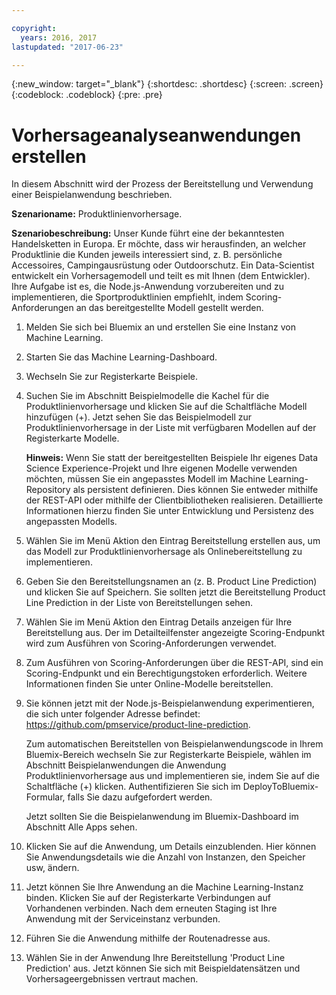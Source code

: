 ```yaml
---

copyright:
  years: 2016, 2017
lastupdated: "2017-06-23"

---
```


{:new_window: target="_blank"}
{:shortdesc: .shortdesc}
{:screen: .screen}
{:codeblock: .codeblock}
{:pre: .pre}

# Vorhersageanalyseanwendungen erstellen


In diesem Abschnitt wird der Prozess der Bereitstellung
und Verwendung einer Beispielanwendung beschrieben.

**Szenarioname:** Produktlinienvorhersage.

**Szenariobeschreibung:** Unser Kunde führt
eine der bekanntesten Handelsketten in Europa. Er möchte, dass wir herausfinden, an welcher Produktlinie die Kunden jeweils interessiert sind, z. B. persönliche Accessoires, Campingausrüstung oder Outdoorschutz.
Ein Data-Scientist entwickelt ein Vorhersagemodell und
teilt es mit Ihnen (dem Entwickler). Ihre Aufgabe ist es, die
Node.js-Anwendung vorzubereiten und zu implementieren,
die Sportproduktlinien empfiehlt, indem Scoring-Anforderungen an das
bereitgestellte Modell gestellt werden.

1. Melden Sie sich bei Bluemix an und erstellen Sie eine Instanz von Machine Learning. 

2. Starten Sie das Machine Learning-Dashboard. 

3. Wechseln Sie zur Registerkarte Beispiele. 

4. Suchen Sie im Abschnitt Beispielmodelle die Kachel für die Produktlinienvorhersage
und klicken Sie auf die Schaltfläche Modell hinzufügen (+). Jetzt sehen Sie das Beispielmodell
zur Produktlinienvorhersage in der Liste mit verfügbaren Modellen auf der Registerkarte
Modelle. 

   **Hinweis:** Wenn Sie statt der bereitgestellten Beispiele Ihr
eigenes Data Science Experience-Projekt und Ihre eigenen Modelle verwenden möchten,
müssen Sie ein angepasstes Modell im Machine Learning-Repository als persistent definieren. Dies können Sie entweder mithilfe der
REST-API oder mithilfe der Clientbibliotheken realisieren. Detaillierte Informationen hierzu finden Sie unter
Entwicklung und Persistenz des angepassten Modells.

5. Wählen Sie im Menü Aktion den Eintrag Bereitstellung erstellen aus,
um das Modell zur Produktlinienvorhersage als Onlinebereitstellung zu implementieren. 

6. Geben Sie den Bereitstellungsnamen an (z. B. Product Line Prediction) und klicken Sie auf
Speichern. Sie sollten jetzt die Bereitstellung Product Line Prediction in
der Liste von Bereitstellungen sehen. 

7. Wählen Sie im Menü Aktion den Eintrag Details anzeigen für Ihre Bereitstellung aus. Der im Detailteilfenster angezeigte
Scoring-Endpunkt wird zum Ausführen von Scoring-Anforderungen verwendet. 

8. Zum Ausführen von Scoring-Anforderungen über die REST-API, sind
ein Scoring-Endpunkt und ein Berechtigungstoken erforderlich. Weitere Informationen
finden Sie unter Online-Modelle bereitstellen.

9. Sie können jetzt mit der Node.js-Beispielanwendung experimentieren, die sich unter
folgender Adresse befindet: 
   https://github.com/pmservice/product-line-prediction.

   Zum automatischen Bereitstellen von Beispielanwendungscode in Ihrem Bluemix-Bereich
wechseln Sie zur Registerkarte Beispiele, wählen im Abschnitt Beispielanwendungen die Anwendung
Produktlinienvorhersage aus und implementieren sie, indem Sie auf die Schaltfläche
(+) klicken.
Authentifizieren Sie sich im DeployToBluemix-Formular, falls Sie dazu
aufgefordert werden.

   Jetzt sollten Sie die Beispielanwendung im Bluemix-Dashboard im Abschnitt
Alle Apps sehen. 

10. Klicken Sie auf die Anwendung, um Details einzublenden. Hier können
Sie Anwendungsdetails wie die Anzahl von Instanzen, den Speicher
usw, ändern.

11. Jetzt können Sie Ihre Anwendung an die
Machine Learning-Instanz binden. Klicken Sie auf der Registerkarte
Verbindungen auf Vorhandenen verbinden. Nach
dem erneuten Staging ist Ihre Anwendung mit der Serviceinstanz
verbunden.

12. Führen Sie die Anwendung mithilfe der Routenadresse aus.

13. Wählen Sie in der Anwendung Ihre Bereitstellung 'Product Line
Prediction' aus. Jetzt können Sie sich mit Beispieldatensätzen und
Vorhersageergebnissen vertraut machen.
